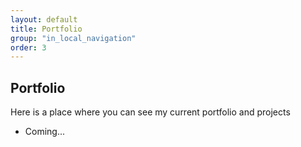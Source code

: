 ```yaml
---
layout: default
title: Portfolio
group: "in_local_navigation"
order: 3
---
```

## Portfolio

Here is a place where you can see my current portfolio and projects

- Coming...
